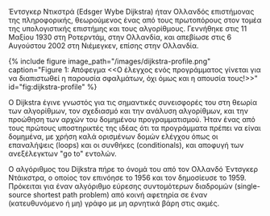 Έντσγκερ Ντικστρά (Edsger Wybe Dijkstra) ήταν Ολλανδός επιστήμονας της πληροφορικής, θεωρούμενος ένας από τους πρωτοπόρους στον τομέα της υπολογιστικής επιστήμης και τους αλγορίθμους. Γεννήθηκε στις 11 Μαξίου 1930 στη Ροτερντάμ, στην Ολλανδία, και απεβίωσε στις 6 Αυγούστου 2002 στη Νιέμεγκεν, επίσης στην Ολλανδία.

{% include figure image_path="/images/dijkstra-profile.png" caption="Figure 1: Απόφεγμα <<Ο έλεγχος ενός προγράμματος γίνεται για να διαπιστωθεί η παρουσία σφαλμάτων, όχι όμως και η απουσία τους!>>" id="fig:dijkstra-profile" %}


Ο Dijkstra έγινε γνωστός για τις σημαντικές συνεισφορές του στη θεωρία των αλγορίθμων, τον σχεδιασμό και την ανάλυση αλγορίθμων, και την προώθηση των αρχών του δομημένου προγραμματισμού. Ήταν ένας από τους πρώτους υποστηρικτές της ιδέας ότι τα προγράμματα πρέπει να είναι δομημένα, με χρήση καλά ορισμένων δομών ελέγχου όπως οι επαναλήψεις (loops) και οι συνθήκες (conditionals), και αποφυγή των ανεξέλεγκτων "go to" εντολών.

Ο αλγόριθμος του Dijkstra πήρε το όνομά του από τον Ολλανδό Έντσγκερ Ντάικστρα, ο οποίος τον επινόησε το 1956 και τον δημοσίευσε το 1959. Πρόκειται για έναν αλγόριθμο εύρεσης συντομότερων διαδρομών (single-source shortest path problem) από κοινή αφετηρία σε έναν (κατευθυνόμενο ή μη) γράφο με μη αρνητικά βάρη στις ακμές.
